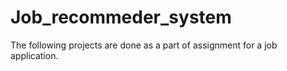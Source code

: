 # Job_recommeder_system
The following projects are done as a part of assignment for a job application.
